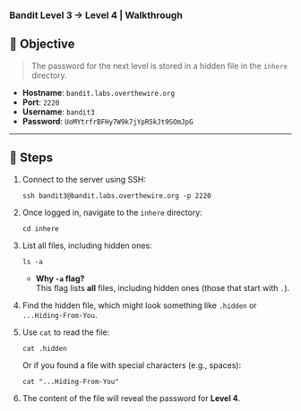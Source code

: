 ### **Bandit Level 3 → Level 4 | Walkthrough**

## 🎯 Objective
> The password for the next level is stored in a hidden file in the `inhere` directory.

- **Hostname**: `bandit.labs.overthewire.org`
- **Port**: `2220`
- **Username**: `bandit3`
- **Password**: `UoMYtrfrBFHy7W9k7jYpR5kJt9SOmJpG`

---

## 🚀 Steps

1. Connect to the server using SSH:

   ```
   ssh bandit3@bandit.labs.overthewire.org -p 2220
   ```

2. Once logged in, navigate to the `inhere` directory:

   ```
   cd inhere
   ```

3. List all files, including hidden ones:

   ```
   ls -a
   ```

   - **Why `-a` flag?**  
     This flag lists **all** files, including hidden ones (those that start with `.`).

4. Find the hidden file, which might look something like `.hidden` or `...Hiding-From-You`.

5. Use `cat` to read the file:

   ```
   cat .hidden
   ```

   Or if you found a file with special characters (e.g., spaces):

   ```
   cat "...Hiding-From-You"
   ```

6. The content of the file will reveal the password for **Level 4**.
